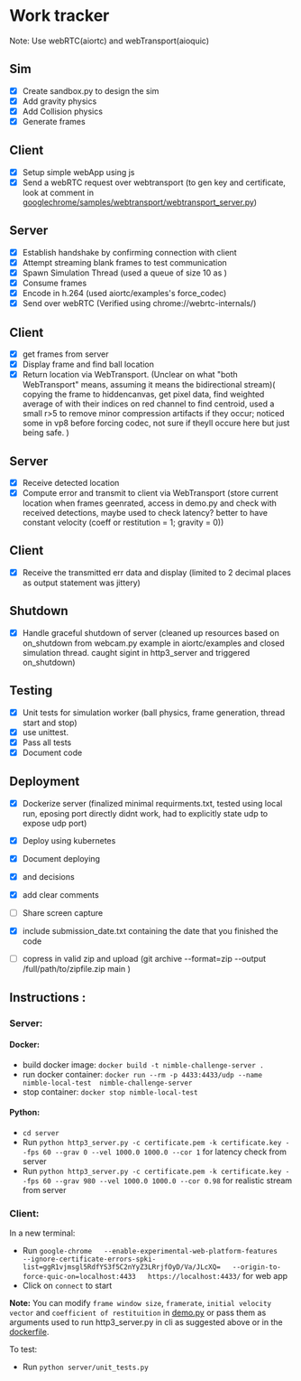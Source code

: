 # Work tracker

Note: Use webRTC(aiortc) and webTransport(aioquic)</br>


## Sim
- [x] Create sandbox.py to design the sim
- [x] Add gravity physics
- [x] Add Collision physics
- [x] Generate frames

## Client
- [x] Setup simple webApp using js
- [x] Send a webRTC request over webtransport 
(to gen key and certificate, look at comment in [googlechrome/samples/webtransport/webtransport_server.py](https://github.com/GoogleChrome/samples/blob/gh-pages/webtransport/webtransport_server.py))

## Server
- [x] Establish handshake by confirming connection with client 
- [x] Attempt streaming blank frames to test communication
- [x] Spawn Simulation Thread (used a queue of size 10 as )
- [x] Consume frames 
- [x] Encode in h.264 (used aiortc/examples's force_codec)
- [x] Send over webRTC (Verified using chrome://webrtc-internals/)

## Client
- [x] get frames from server
- [x] Display frame and find ball location
- [x] Return location via WebTransport. (Unclear on what "both WebTransport" means, assuming it means the bidirectional stream)( copying the frame to hiddencanvas, get pixel data, find weighted average  of with their indices on red channel to find centroid, used a small r>5 to remove minor compression artifacts if they occur; noticed some in vp8 before forcing codec, not sure if theyll occure here but just being safe. )

## Server
- [x] Receive detected location 
- [x] Compute error and transmit to client via WebTransport (store current location when frames geenrated, access in demo.py and check with received detections, maybe used to check latency? better to have constant velocity (coeff or restitution = 1; gravity = 0))

## Client
- [x] Receive the transmitted err data and display (limited to 2 decimal places as output statement was jittery)

## Shutdown
- [x] Handle graceful shutdown of server (cleaned up resources based on on_shutdown from webcam.py example in aiortc/examples and closed simulation thread. caught sigint in http3_server and triggered on_shutdown)

## Testing
- [x] Unit tests for simulation worker (ball physics, frame generation, thread start and stop) 
- [x] use unittest. 
- [x] Pass all tests
- [x] Document code  

## Deployment
- [x] Dockerize server (finalized minimal requirments.txt, tested using local run, eposing port directly didnt work, had to explicitly state udp to expose udp port)
- [x] Deploy using kubernetes
- [x] Document deploying 
- [x] and decisions
- [x] add clear comments
- [ ] Share screen capture
- [x] include submission_date.txt containing the date that you finished the code
- [ ] copress in valid zip and upload (git archive --format=zip --output /full/path/to/zipfile.zip main )


## Instructions :

### Server:
#### Docker:
- build docker image: `docker build -t nimble-challenge-server .`
- run docker container: 
`docker run --rm -p 4433:4433/udp --name nimble-local-test  nimble-challenge-server`
- stop container: `docker stop nimble-local-test`

#### Python:
- `cd server`
- Run `python http3_server.py -c certificate.pem -k certificate.key --fps 60 --grav 0 --vel 1000.0 1000.0 --cor 1` for latency check from server
- Run `python http3_server.py -c certificate.pem -k certificate.key --fps 60 --grav 980 --vel 1000.0 1000.0 --cor 0.98` for realistic stream from server

### Client:
In a new terminal:
- Run `google-chrome   --enable-experimental-web-platform-features   --ignore-certificate-errors-spki-list=ggR1vjmsgl5RdfYS3f5C2nYyZ3LRrjfOyD/Va/JLcXQ=   --origin-to-force-quic-on=localhost:4433   https://localhost:4433/` for web app
- Click on `connect` to start


**Note:** You can modify `frame window size`, `framerate`, `initial velocity vector` and `coefficient of restituition` in [demo.py](../server/demo.py) or pass them as arguments used to run http3_server.py in cli as suggested above or in the [dockerfile](../dockerfile).

To test:
- Run `python server/unit_tests.py`